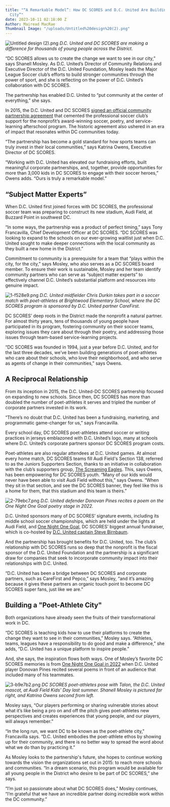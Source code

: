 ```yaml
---
title: "“A Remarkable Model”: How DC SCORES and D.C. United Are Building a “Poet-Athlete
  City”"
date: 2023-10-11 02:18:00 Z
Author: Mairead MacRae
Thumbnail Image: "/uploads/Untitled%20design%20(2).png"
---
```


![Untitled design (2).png](/uploads/Untitled%20design%20(2).png)
*D.C. United and DC SCORES are making a difference for thousands of young people across the District.*

“DC SCORES allows us to create the change we want to see in our city,” says Shanell Mosley. As D.C. United’s Director of Community Relations and Executive Director of the D.C. United Foundation, Mosley leads the Major League Soccer club’s efforts to build stronger communities through the power of sport, and she is reflecting on the power of D.C. United’s collaboration with DC SCORES.

The partnership has enabled D.C. United to “put community at the center of everything,” she says.

In 2015, the D.C. United and DC SCORES [signed an official community partnership agreement](https://www.dcunited.com/news/d-c-united-re-establish-the-d-c-united-foundation) that cemented the professional soccer club’s support for the nonprofit’s award-winning soccer, poetry, and service-learning afterschool program. The historic agreement also ushered in an era of impact that resonates within DC communities today.

“The partnership has become a gold standard for how sports teams can truly invest in their local communities,” says Katrina Owens, Executive Director of DC SCORES.

“Working with D.C. United has elevated our fundraising efforts, built meaningful corporate partnerships, and, together, provide opportunities for more than 3,000 kids in DC SCORES to engage with their soccer heroes,” Owens adds. “Ours is truly a remarkable model.”

## “Subject Matter Experts”

When D.C. United first joined forces with DC SCORES, the professional soccer team was preparing to construct its new stadium, Audi Field, at Buzzard Point in southwest DC.

“In some ways, the partnership was a product of perfect timing,” says Tony Francavilla, Chief Development Officer at DC SCORES. “DC SCORES was looking to expand to the schools on our ever-growing waitlist just when D.C. United sought to make deeper connections with the local community as they built a new home in the District.”

Commitment to community is a prerequisite for a team that “plays within the city, for the city,” says Mosley, who also serves as a DC SCORES board member. To ensure their work is sustainable, Mosley and her team identify community partners who can serve as “subject matter experts” to effectively channel D.C. United’s substantial platform and resources into genuine impact.

![1-f528e9.png](/uploads/1-f528e9.png)
*D.C. United midfielder Chris Durkin takes part in a soccer match with poet-athletes at Brightwood Elementary School, where the DC SCORES program is sponsored by D.C. United partner CareFirst.*

DC SCORES’ deep roots in the District made the nonprofit a natural partner. For almost thirty years, tens of thousands of young people have participated in its program, fostering community on their soccer teams, exploring issues they care about through their poetry, and addressing those issues through team-based service-learning projects.

“DC SCORES was founded in 1994, just a year before D.C. United, and for the last three decades, we’ve been building generations of poet-athletes who care about their schools, who love their neighborhood, and who serve as agents of change in their communities,” says Owens.

## A Reciprocal Relationship

From its inception in 2015, the D.C. United-DC SCORES partnership focused on expanding to new schools. Since then, DC SCORES has more than doubled the number of poet-athletes it serves and tripled the number of corporate partners invested in its work.

“There’s no doubt that D.C. United has been a fundraising, marketing, and programmatic game-changer for us,” says Francavilla.

Every school day, DC SCORES poet-athletes attend soccer or writing practices in jerseys emblazoned with D.C. United’s logo, many at schools where D.C. United’s corporate partners sponsor DC SCORES program costs.

Poet-athletes are also regular attendees at D.C. United games. At almost every home match, DC SCORES teams fill Audi Field's Section 138, referred to as the Juniors Supporters Section, thanks to an initiative in collaboration with the club’s supporters group, [The Screaming Eagles](https://www.screaming-eagles.com/). This, says Owens, has been empowering for DC SCORES youth. “Many of our kids would never have been able to visit Audi Field without this,” says Owens. “When they sit in that section, and see the DC SCORES banner, they feel like this is a home for them, that this stadium and this team is theirs.”

![2-79ebc7.png](/uploads/2-79ebc7.png)
*D.C. United defender Donovan Pines recites a poem on the One Night One Goal poetry stage in 2022.*

D.C. United sponsors many of DC SCORES’ signature events, including its middle school soccer championships, which are held under the lights at Audi Field, and [One Night One Goal](https://onog.dcscores.org/), DC SCORES’ biggest annual fundraiser, which is co-hosted by [D.C. United captain Steve Birnbaum](https://www.dcscores.org/blog/2023/10/steve-birnbaum-champions-dc-scores-stanton-elementary-through-audi-goals-drive-progress-program).

And the partnership has brought benefits for D.C. United, too. The club’s relationship with DC SCORES runs so deep that the nonprofit is the fiscal sponsor of the D.C. United Foundation and the partnership is a significant draw for companies that seek to incorporate community impact into their relationships with D.C. United.

“D.C. United has been a bridge between DC SCORES and corporate partners, such as CareFirst and Pepco,” says Mosley, “and it’s amazing because it gives these partners an organic touch point to become DC SCORES super fans, just like we are.”

## Building a "Poet-Athlete City"

Both organizations have already seen the fruits of their transformational work in DC.

“DC SCORES is teaching kids how to use their platforms to create the change they want to see in their communities,” Mosley says. “Athletes, teams, leagues have a responsibility to do good and make a difference,” she adds, “D.C. United has a unique platform to inspire people.”

And, she says, the inspiration flows both ways. One of Mosley’s favorite DC SCORES memories is from [One Night One Goal in 2022](https://www.dcscores.org/blog/2022/10/one-night-one-goal-2022) when D.C. United player Donovan Pines recited several poems in front of an audience that included many of his teammates.

![3-b9e7b2.png](/uploads/3-b9e7b2.png)
*DC SCORES poet-athletes pose with Talon, the D.C. United mascot, at Audi Field Kids' Day last summer. Shanell Mosley is pictured far right, and Katrina Owens second from left.*

Mosley says, “Our players performing or sharing vulnerable stories about what it’s like being a pro on and off the pitch gives poet-athletes new perspectives and creates experiences that young people, and our players, will always remember.”

“In the long run, we want DC to be known as the poet-athlete city," Francavilla says. “D.C. United embodies the poet-athlete ethos by showing up for their community, and there is no better way to spread the word about what we do than by practicing it.”

As Mosley looks to the partnership's future, she hopes to continue working towards the vision the organizations set out in 2015: to reach more schools and communities. “In a dream scenario, this program would be available for all young people in the District who desire to be part of DC SCORES,” she says.

“I’m just so passionate about what DC SCORES does,” Mosley continues, “I’m grateful that we have an incredible partner doing incredible work within the DC community.”
